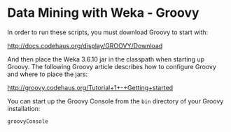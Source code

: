 Data Mining with Weka - Groovy
==============================

In order to run these scripts, you must download Groovy to start with:

http://docs.codehaus.org/display/GROOVY/Download

And then place the Weka 3.6.10 jar in the classpath when starting
up Groovy. The following Groovy article describes how to configure
Groovy and where to place the jars:

http://groovy.codehaus.org/Tutorial+1+-+Getting+started

You can start up the Groovy Console from the `bin` directory of
your Groovy installation:

`groovyConsole`

